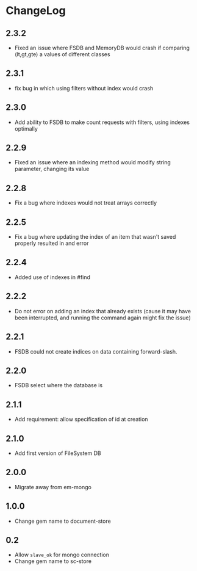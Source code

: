 
# ChangeLog

## 2.3.2

* Fixed an issue where FSDB and MemoryDB would crash if comparing (lt,gt,gte) a values of different classes

## 2.3.1

* fix bug in which using filters without index would crash

## 2.3.0

* Add ability to FSDB to make count requests with filters, using indexes optimally

## 2.2.9

* Fixed an issue where an indexing method would modify string parameter, changing its value

## 2.2.8

* Fix a bug where indexes would not treat arrays correctly

## 2.2.5

* Fix a bug where updating the index of an item that wasn't saved properly resulted in and error

## 2.2.4

* Added use of indexes in #find

## 2.2.2

* Do not error on adding an index that already exists (cause it may have been interrupted, and running the command again might fix the issue)

## 2.2.1

* FSDB could not create indices on data containing forward-slash.

## 2.2.0

* FSDB select where the database is

## 2.1.1

* Add requirement: allow specification of id at creation

## 2.1.0

* Add first version of FileSystem DB

## 2.0.0

* Migrate away from em-mongo

## 1.0.0

* Change gem name to document-store

## 0.2

* Allow `slave_ok` for mongo connection
* Change gem name to sc-store
